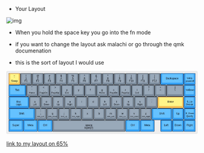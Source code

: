 - Your Layout

![img](https://github.com/banana-llarma/the-lochlan-keyboard-project/blob/main/img/lochlan's-65%25-keyboard.jpg)

- When you hold the space key you go into the fn mode

- if you want to change the layout ask malachi or go through the qmk documenation


- this is the sort of layout I would use

![img](https://github.com/banana-llarma/the-lochlan-keyboard/blob/main/img/malachi's-65%25-keyboard-layout.jpg)

[link to my layout on 65%](http://www.keyboard-layout-editor.com/#/gists/fbfb81abdc96917af2835958454056f1)


